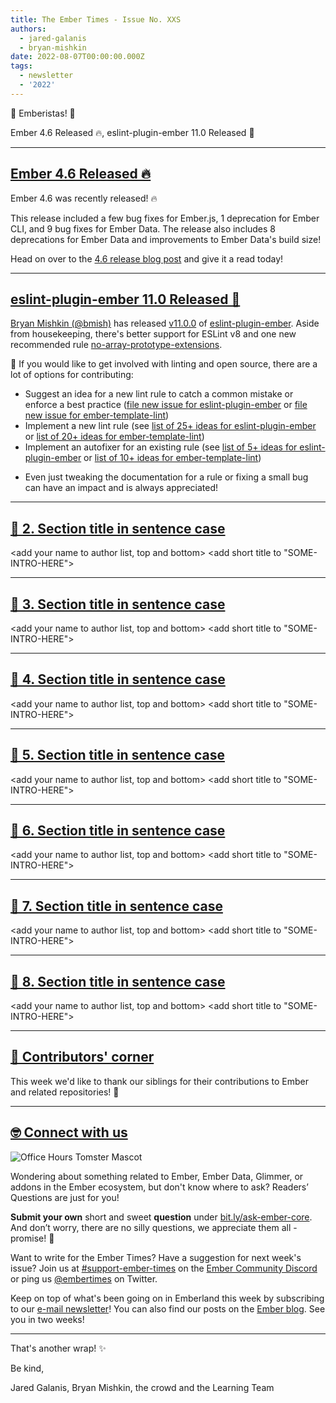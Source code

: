 ```yaml
---
title: The Ember Times - Issue No. XXS
authors:
  - jared-galanis
  - bryan-mishkin
date: 2022-08-07T00:00:00.000Z
tags:
  - newsletter
  - '2022'
---
```


👋 Emberistas! 🐹

Ember 4.6 Released 🔥,
eslint-plugin-ember 11.0 Released 🧹

---

## [Ember 4.6 Released 🔥](https://blog.emberjs.com/ember-4-6-released)

Ember 4.6 was recently released! 🔥

This release included a few bug fixes for Ember.js, 1 deprecation for Ember CLI, and 9 bug fixes for Ember Data. The release also includes 8 deprecations for Ember Data and improvements to Ember Data's build size!

Head on over to the [4.6 release blog post](https://blog.emberjs.com/ember-4-6-released) and give it a read today!

---

## [eslint-plugin-ember 11.0 Released 🧹](https://github.com/ember-cli/eslint-plugin-ember/releases/tag/v11.0.0)

[Bryan Mishkin (@bmish)](https://github.com/bmish) has released [v11.0.0](https://github.com/ember-cli/eslint-plugin-ember/releases/tag/v11.0.0) of [eslint-plugin-ember](https://github.com/ember-cli/eslint-plugin-ember). Aside from housekeeping, there's better support for ESLint v8 and one new recommended rule [no-array-prototype-extensions](https://github.com/ember-cli/eslint-plugin-ember/blob/master/docs/rules/no-array-prototype-extensions.md).

👋 If you would like to get involved with linting and open source, there are a lot of options for contributing:

* Suggest an idea for a new lint rule to catch a common mistake or enforce a best practice ([file new issue for eslint-plugin-ember](https://github.com/ember-cli/eslint-plugin-ember/issues/new) or [file new issue for ember-template-lint](https://github.com/ember-template-lint/ember-template-lint/issues/new))
* Implement a new lint rule (see [list of 25+ ideas for eslint-plugin-ember](https://github.com/ember-cli/eslint-plugin-ember/issues?q=is%3Aissue+is%3Aopen+label%3A%22New+Rule%22) or [list of 20+ ideas for ember-template-lint](https://github.com/ember-template-lint/ember-template-lint/issues?q=is%3Aissue+is%3Aopen+label%3A%22New+Rule%22))
* Implement an autofixer for an existing rule (see [list of 5+ ideas for eslint-plugin-ember](https://github.com/ember-cli/eslint-plugin-ember/issues/1556) or [list of 10+ ideas for ember-template-lint](https://github.com/ember-template-lint/ember-template-lint/issues/2571))
<!-- alex ignore just -->
* Even just tweaking the documentation for a rule or fixing a small bug can have an impact and is always appreciated!

---

## [🐹 2. Section title in sentence case](section-url)

<change section title emoji>
<consider adding some bold to your paragraph>
<add the contributor in the post in format "FirstName LastName (@githubUserName)" linked to their GitHub account>
<please include link to external article/repo/etc in paragraph / body text, not just header title above>

<add your name to author list, top and bottom>
<add short title to "SOME-INTRO-HERE">

---

## [🐹 3. Section title in sentence case](section-url)

<change section title emoji>
<consider adding some bold to your paragraph>
<add the contributor in the post in format "FirstName LastName (@githubUserName)" linked to their GitHub account>
<please include link to external article/repo/etc in paragraph / body text, not just header title above>

<add your name to author list, top and bottom>
<add short title to "SOME-INTRO-HERE">

---

## [🐹 4. Section title in sentence case](section-url)

<change section title emoji>
<consider adding some bold to your paragraph>
<add the contributor in the post in format "FirstName LastName (@githubUserName)" linked to their GitHub account>
<please include link to external article/repo/etc in paragraph / body text, not just header title above>

<add your name to author list, top and bottom>
<add short title to "SOME-INTRO-HERE">

---

## [🐹 5. Section title in sentence case](section-url)

<change section title emoji>
<consider adding some bold to your paragraph>
<add the contributor in the post in format "FirstName LastName (@githubUserName)" linked to their GitHub account>
<please include link to external article/repo/etc in paragraph / body text, not just header title above>

<add your name to author list, top and bottom>
<add short title to "SOME-INTRO-HERE">

---

## [🐹 6. Section title in sentence case](section-url)

<change section title emoji>
<consider adding some bold to your paragraph>
<add the contributor in the post in format "FirstName LastName (@githubUserName)" linked to their GitHub account>
<please include link to external article/repo/etc in paragraph / body text, not just header title above>

<add your name to author list, top and bottom>
<add short title to "SOME-INTRO-HERE">

---

## [🐹 7. Section title in sentence case](section-url)

<change section title emoji>
<consider adding some bold to your paragraph>
<add the contributor in the post in format "FirstName LastName (@githubUserName)" linked to their GitHub account>
<please include link to external article/repo/etc in paragraph / body text, not just header title above>

<add your name to author list, top and bottom>
<add short title to "SOME-INTRO-HERE">

---

## [🐹 8. Section title in sentence case](section-url)

<change section title emoji>
<consider adding some bold to your paragraph>
<add the contributor in the post in format "FirstName LastName (@githubUserName)" linked to their GitHub account>
<please include link to external article/repo/etc in paragraph / body text, not just header title above>

<add your name to author list, top and bottom>
<add short title to "SOME-INTRO-HERE">

---

## [👏 Contributors' corner](https://guides.emberjs.com/release/contributing/repositories/)

<p>This week we'd like to thank our siblings for their contributions to Ember and related repositories! 💖</p>

---

## [🤓 Connect with us](https://docs.google.com/forms/d/e/1FAIpQLScqu7Lw_9cIkRtAiXKitgkAo4xX_pV1pdCfMJgIr6Py1V-9Og/viewform)

<div class="blog-row">
  <img class="float-right small transparent padded" alt="Office Hours Tomster Mascot" title="Readers' Questions" src="/images/tomsters/officehours.png" />

  <p>Wondering about something related to Ember, Ember Data, Glimmer, or addons in the Ember ecosystem, but don't know where to ask? Readers’ Questions are just for you!</p>

  <p><strong>Submit your own</strong> short and sweet <strong>question</strong> under <a href="https://bit.ly/ask-ember-core" target="rq">bit.ly/ask-ember-core</a>. And don’t worry, there are no silly questions, we appreciate them all - promise! 🤞</p>

  <p>Want to write for the Ember Times? Have a suggestion for next week's issue? Join us at <a href="https://discordapp.com/channels/480462759797063690/485450546887786506">#support-ember-times</a> on the <a href="https://discord.gg/emberjs">Ember Community Discord</a> or ping us <a href="https://twitter.com/embertimes">@embertimes</a> on Twitter.</p>

  <p>Keep on top of what's been going on in Emberland this week by subscribing to our <a href="https://embertimes.substack.com/">e-mail newsletter</a>! You can also find our posts on the <a href="https://blog.emberjs.com/tag/newsletter">Ember blog</a>. See you in two weeks!</p>
</div>

---

That's another wrap! ✨

Be kind,

Jared Galanis, Bryan Mishkin, the crowd and the Learning Team
